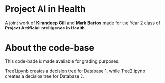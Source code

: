 # Project AI in Health
A joint work of **Kirandeep Gill** and **Mark Bartos** made for the Year 2 class of **Project Artificial Intelligence in Health**.

# About the code-base
This code-bade is made avaliable for grading purposes.

Tree1.ipynb creates a decision tree for Database 1, while Tree2.ipynb creates a decision tree for Database 2.
